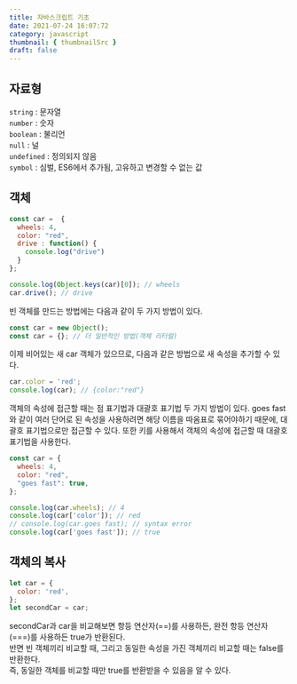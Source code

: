 ```yaml
---
title: 자바스크립트 기초
date: 2021-07-24 16:07:72
category: javascript
thumbnail: { thumbnailSrc }
draft: false
---
```


## 자료형
`string` : 문자열  
`number` : 숫자  
`boolean` : 불리언  
`null` :  널  
`undefined` : 정의되지 않음  
`symbol` : 심벌, ES6에서 추가됨, 고유하고 변경할 수 없는 값

## 객체
```javascript
const car =  {
  wheels: 4, 
  color: "red",
  drive : function() {
    console.log("drive")
  }
};

console.log(Object.keys(car)[0]); // wheels
car.drive(); // drive
```

빈 객체를 만드는 방법에는 다음과 같이 두 가지 방법이 있다.
```javascript
const car = new Object();
const car = {}; // 더 일반적인 방법(객체 리터럴)
```
이제 비어있는 새 car 객체가 있으므로, 다음과 같은 방법으로 새 속성을 추가할 수 있다.
```javascript
car.color = 'red';
console.log(car); // {color:"red"}
```
객체의 속성에 접근할 때는 점 표기법과 대괄호 표기법 두 가지 방법이 있다. goes fast와 같이 여러 단어로 된 속성을 사용하려면 해당 이름을 따옴표로 묶어야하기 때문에, 대괄호 표기법으로만 접근할 수 있다. 또한 키를 사용해서 객체의 속성에 접근할 때 대괄호 표기법을 사용한다.
```javascript
const car = {
  wheels: 4,
  color: "red",
  "goes fast": true,
};

console.log(car.wheels); // 4
console.log(car['color']); // red
// console.log(car.goes fast); // syntax error
console.log(car['goes fast']); // true
```

## 객체의 복사
```javascript
let car = {
  color: 'red',
};
let secondCar = car;
```
secondCar과 car을 비교해보면 항등 연산자(==)를 사용하든, 완전 항등 연산자(===)를 사용하든 true가 반환된다.  
반면 빈 객체끼리 비교할 때, 그리고 동일한 속성을 가진 객체끼리 비교할 때는 false를 반환한다.   
즉, 동일한 객체를 비교할 때만 true를 반환받을 수 있음을 알 수 있다.



